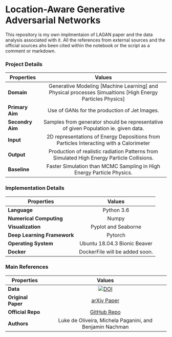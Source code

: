 # Location-Aware Generative Adversarial Networks

This repository is my own implmentaion of LAGAN paper and the data analysis associated with it. 
All the references from external sources and the official sources ahs been cited within the notebook or the script
as a comment or markdown.

### Project Details

| Properties  | Values  | 
| ------------- |:-------------:| 
| **Domain** | Generative Modeling [Machine Learning] and Physical processes Simualtions [High Energy Particles Physics] |
| **Primary Aim** | Use of GANs for the production of Jet Images.|
| **Secondry Aim** | Samples from generator should be representative of given Population ie. given data.|
| **Input** | 2D representations of Energy Depositions from Particles Interacting with a Calorimeter|
| **Output** | Production of realistic radiation Patterns from Simulated High Energy Particle Collisions.|
| **Baseline** | Faster Simulation than MCMC Sampling in High Energy Particle Physics.|

### Implementation Details

| Properties  | Values  | 
| ------------- |:-------------:| 
| **Language** | Python 3.6 |
| **Numerical Computing** | Numpy |
| **Visualization** | Pyplot and Seaborne |
| **Deep Learning Framework** | Pytorch |
| **Operating System** | Ubuntu 18.04.3 Bionic Beaver |
| **Docker** | DockerFile will be added soon. |


### Main References

| Properties  | Values  | 
| ------------- |:-------------:| 
| **Data** | [![DOI](https://zenodo.org/badge/74294060.svg)](https://zenodo.org/record/269622#.XksC1DIzapq) |
| **Original Paper** | [arXiv Paper](https://arxiv.org/abs/1701.05927)|
| **Official Repo** | [GitHub Repo](https://github.com/hep-lbdl/adversarial-jets)|
| **Authors** | Luke de Oliveira, Michela Paganini, and Benjamin Nachman |
